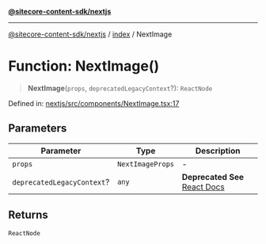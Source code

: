 [**@sitecore-content-sdk/nextjs**](../../README.md)

***

[@sitecore-content-sdk/nextjs](../../README.md) / [index](../README.md) / NextImage

# Function: NextImage()

> **NextImage**(`props`, `deprecatedLegacyContext`?): `ReactNode`

Defined in: [nextjs/src/components/NextImage.tsx:17](https://github.com/Sitecore/content-sdk/blob/bc4d59e76288877091ea87e0b1f0d7300950e831/packages/nextjs/src/components/NextImage.tsx#L17)

## Parameters

| Parameter | Type | Description |
| ------ | ------ | ------ |
| `props` | `NextImageProps` | - |
| `deprecatedLegacyContext`? | `any` | **Deprecated** **See** [React Docs](https://legacy.reactjs.org/docs/legacy-context.html#referencing-context-in-lifecycle-methods) |

## Returns

`ReactNode`
